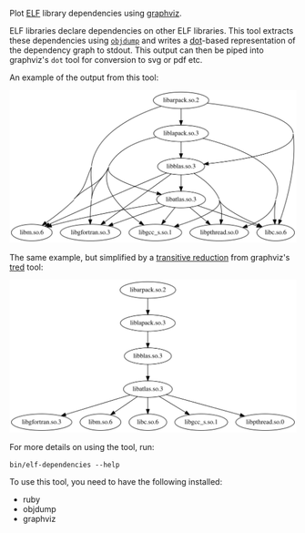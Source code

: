 Plot [ELF](https://en.wikipedia.org/wiki/Executable_and_Linkable_Format) library dependencies using [graphviz](https://www.graphviz.org/).

ELF libraries declare dependencies on other ELF libraries. This tool extracts these dependencies using [`objdump`](https://en.wikipedia.org/wiki/Objdump) and writes a [dot](https://www.graphviz.org/doc/info/lang.html)-based representation of the dependency graph to stdout. This output can then be piped	 into graphviz's `dot` tool for conversion to svg or pdf etc.

An example of the output from this tool:

![example of output](doc/example.svg)

The same example, but simplified by a [transitive reduction](https://en.wikipedia.org/wiki/Transitive_reduction) from graphviz's [tred](https://manpages.debian.org/jessie/graphviz/tred.1.en.html) tool:

![example of output piped through tred](doc/example-tred.svg)

For more details on using the tool, run:

```
bin/elf-dependencies --help
```

To use this tool, you need to have the following installed:

* ruby
* objdump
* graphviz
